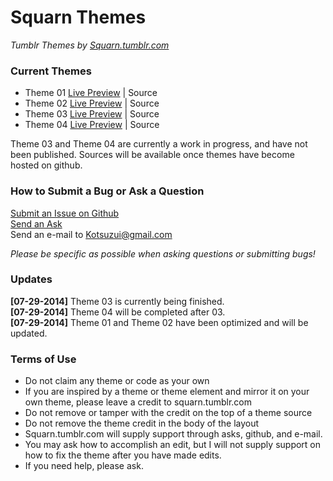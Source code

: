 Squarn Themes
=============

*Tumblr Themes by [Squarn.tumblr.com](http://squarn.tumblr.com)*

### Current Themes

- Theme 01 [Live Preview](http://square-theme1.tumblr.com) | Source
- Theme 02 [Live Preview](http://square-theme2.tumblr.com) | Source
- Theme 03 [Live Preview](http://square-theme3.tumblr.com) | Source
- Theme 04 [Live Preview](http://square-theme4.tumblr.com) | Source

Theme 03 and Theme 04 are currently a work in progress, and have not been published. Sources will be available once themes have become hosted on github.

### How to Submit a Bug or Ask a Question

[Submit an Issue on Github](https://github.com/Squarn/Squarn-Themes/issues)  
[Send an Ask](http://squarn.tumblr.com/ask)  
Send an e-mail to Kotsuzui@gmail.com

*Please be specific as possible when asking questions or submitting bugs!*

### Updates

**[07-29-2014]** Theme 03 is currently being finished.  
**[07-29-2014]** Theme 04 will be completed after 03.  
**[07-29-2014]** Theme 01 and Theme 02 have been optimized and will be updated.

### Terms of Use

- Do not claim any theme or code as your own
- If you are inspired by a theme or theme element and mirror it on your own theme, please leave a credit to squarn.tumblr.com
- Do not remove or tamper with the credit on the top of a theme source
- Do not remove the theme credit in the body of the layout
- Squarn.tumblr.com will supply support through asks, github, and e-mail. 
- You may ask how to accomplish an edit, but I will not supply support on how to fix the theme after you have made edits.
- If you need help, please ask.
